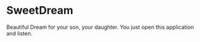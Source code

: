 # SweetDream
Beautiful Dream for your son, your daughter. You just open this application and listen.

